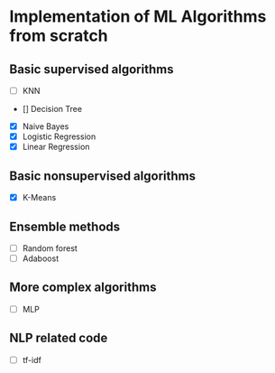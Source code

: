 # Implementation of ML Algorithms from scratch

## Basic supervised algorithms

- [ ] KNN
- [] Decision Tree
- [x] Naive Bayes
- [x] Logistic Regression
- [x] Linear Regression

## Basic nonsupervised algorithms

- [x] K-Means

## Ensemble methods

- [ ] Random forest
- [ ] Adaboost

## More complex algorithms

- [ ] MLP

## NLP related code

- [ ] tf-idf
